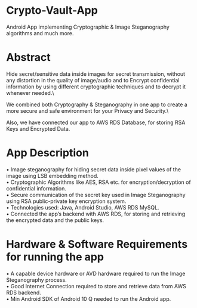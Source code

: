 # Crypto-Vault-App
Android App implementing Cryptographic & Image Steganography algorithms and much more.

# Abstract
Hide secret/sensitive data inside images for secret transmission, without any distortion in the quality of image/audio and to Encrypt confidential information by using different cryptographic techniques and to decrypt it whenever needed.\

We combined both Cryptography & Steganography in one app to create a more secure and safe environment for your Privacy and Security.\

Also, we have connected our app to AWS RDS Database, for storing RSA Keys and Encrypted Data.

# App Description
•	Image steganography for hiding secret data inside pixel values of the image using LSB embedding method.\
•	Cryptographic Algorithms like AES, RSA etc. for encryption/decryption of confidential information.\
•	Secure communication of the secret key used in Image Steganography using RSA public-private key encryption system.\
•	Technologies used: Java, Android Studio, AWS RDS MySQL.\
•	Connected the app’s backend with AWS RDS, for storing and retrieving the encrypted data and the public keys.

# Hardware & Software Requirements for running the app
•	A capable device hardware or AVD hardware required to run the Image Steganography process.\
•	Good Internet Connection required to store and retrieve data from AWS RDS backend.\
•	Min Android SDK of Android 10 Q needed to run the Android app.

